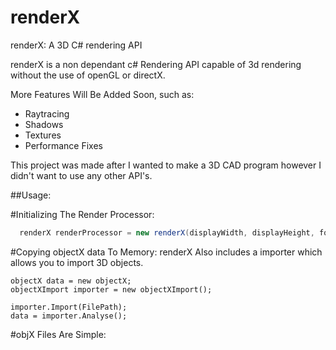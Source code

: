 # renderX

renderX: A 3D C# rendering API

renderX is a non dependant c# Rendering API capable of 3d rendering without the use of openGL or directX.

More Features Will Be Added Soon, such as: 
  - Raytracing
  - Shadows
  - Textures
  - Performance Fixes

This project was made after I wanted to make a 3D CAD program however I didn't want to use any other API's.

##Usage:

#Initializing The Render Processor:
```c#
  renderX renderProcessor = new renderX(displayWidth, displayHeight, fov); 
  ```
#Copying objectX data To Memory:
renderX Also includes a importer which allows you to import 3D objects.
```
objectX data = new objectX;
objectXImport importer = new objectXImport();

importer.Import(FilePath);
data = importer.Analyse();
```
#objX Files Are Simple:
